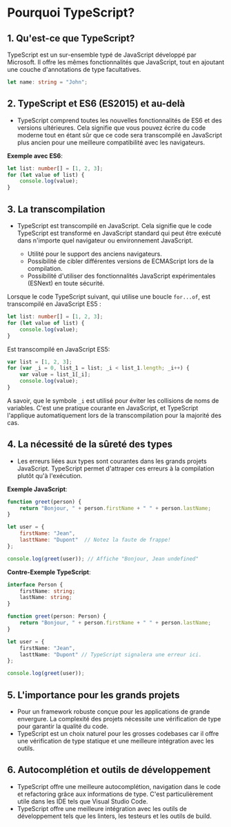 # Pourquoi TypeScript?

## **1. Qu'est-ce que TypeScript?**

TypeScript est un sur-ensemble typé de JavaScript développé par Microsoft. Il offre les mêmes fonctionnalités que JavaScript, tout en ajoutant une couche d'annotations de type facultatives.

```ts
let name: string = "John";
```

## **2. TypeScript et ES6 (ES2015) et au-delà**

- TypeScript comprend toutes les nouvelles fonctionnalités de ES6 et des versions ultérieures. Cela signifie que vous pouvez écrire du code moderne tout en étant sûr que ce code sera transcompilé en JavaScript plus ancien pour une meilleure compatibilité avec les navigateurs.

**Exemple avec ES6**:

```ts
let list: number[] = [1, 2, 3];
for (let value of list) {
    console.log(value);
}
```

## **3. La transcompilation**

- TypeScript est transcompilé en JavaScript. Cela signifie que le code TypeScript est transformé en JavaScript standard qui peut être exécuté dans n'importe quel navigateur ou environnement JavaScript.
  
  - Utilité pour le support des anciens navigateurs.
  - Possibilité de cibler différentes versions de ECMAScript lors de la compilation.
  - Possibilité d'utiliser des fonctionnalités JavaScript expérimentales (ESNext) en toute sécurité.

Lorsque le code TypeScript suivant, qui utilise une boucle `for...of`, est transcompilé en JavaScript ES5 :

```ts
let list: number[] = [1, 2, 3];
for (let value of list) {
    console.log(value);
}
```

Est transcompilé en JavaScript ES5:

```js
var list = [1, 2, 3];
for (var _i = 0, list_1 = list; _i < list_1.length; _i++) {
    var value = list_1[_i];
    console.log(value);
}
```

A savoir, que le symbole `_i` est utilisé pour éviter les collisions de noms de variables. C'est une pratique courante en JavaScript, et TypeScript l'applique automatiquement lors de la transcompilation pour la majorité des cas.

## **4. La nécessité de la sûreté des types**

- Les erreurs liées aux types sont courantes dans les grands projets JavaScript. TypeScript permet d'attraper ces erreurs à la compilation plutôt qu'à l'exécution.

**Exemple JavaScript**:

```js
function greet(person) {
    return "Bonjour, " + person.firstName + " " + person.lastName;
}

let user = {
    firstName: "Jean",
    lasttName: "Dupont"  // Notez la faute de frappe!
};

console.log(greet(user)); // Affiche "Bonjour, Jean undefined"
```

**Contre-Exemple TypeScript**:

```ts
interface Person {
    firstName: string;
    lastName: string;
}

function greet(person: Person) {
    return "Bonjour, " + person.firstName + " " + person.lastName;
}

let user = {
    firstName: "Jean",
    lasttName: "Dupont" // TypeScript signalera une erreur ici.
};

console.log(greet(user));
```

## **5. L'importance pour les grands projets**

- Pour un framework robuste conçue pour les applications de grande envergure. La complexité des projets nécessite une vérification de type pour garantir la qualité du code.
- TypeScript est un choix naturel pour les grosses codebases car il offre une vérification de type statique et une meilleure intégration avec les outils.

## **6. Autocomplétion et outils de développement**

- TypeScript offre une meilleure autocomplétion, navigation dans le code et refactoring grâce aux informations de type. C'est particulièrement utile dans les IDE tels que Visual Studio Code.
- TypeScript offre une meilleure intégration avec les outils de développement tels que les linters, les testeurs et les outils de build.
